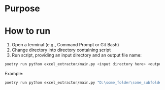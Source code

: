 # Purpose

# How to run

1. Open a terminal (e.g., Command Prompt or Git Bash)
2. Change directory into directory containing script
3. Run script, providing an input directory and an output file name:

```bash
poetry run python excel_extractor/main.py <input directory here> <output file name here>
```

Example:

```bash
poetry run python excel_extractor/main.py "D:\some_folder\some_subfolder" output_file_name.xlsx
```


